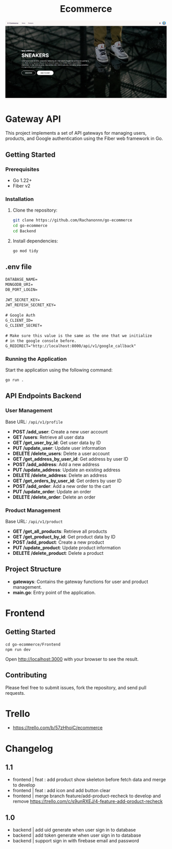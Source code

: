 <div align="center">

# Ecommerce

![alt text](example/image.png)

</div>

# Gateway API

This project implements a set of API gateways for managing users, products, and Google authentication using the Fiber web framework in Go.

## Getting Started

### Prerequisites

- Go 1.22+
- Fiber v2

### Installation

1. Clone the repository:

   ```sh
   git clone https://github.com/Rachanonnn/go-ecommerce
   cd go-ecommerce
   cd Backend
   ```

2. Install dependencies:
   ```sh
   go mod tidy
   ```

## .env file

```
DATABASE_NAME=
MONGODB_URI=
DB_PORT_LOGIN=

JWT_SECRET_KEY=
JWT_REFESH_SECRET_KEY=

# Google Auth
G_CLIENT_ID=
G_CLIENT_SECRET=

# Make sure this value is the same as the one that we initialize
# in the google console before.
G_REDIRECT="http://localhost:8000/api/v1/google_callback"
```

### Running the Application

Start the application using the following command:

```sh
go run .
```

## API Endpoints Backend

### User Management

Base URL: `/api/v1/profile`

- **POST /add_user**: Create a new user account
- **GET /users**: Retrieve all user data
- **GET /get_user_by_id**: Get user data by ID
- **PUT /update_user**: Update user information
- **DELETE /delete_users**: Delete a user account
- **GET /get_address_by_user_id**: Get address by user ID
- **POST /add_address**: Add a new address
- **PUT /update_address**: Update an existing address
- **DELETE /delete_address**: Delete an address
- **GET /get_orders_by_user_id**: Get orders by user ID
- **POST /add_order**: Add a new order to the cart
- **PUT /update_order**: Update an order
- **DELETE /delete_order**: Delete an order

### Product Management

Base URL: `/api/v1/product`

- **GET /get_all_products**: Retrieve all products
- **GET /get_product_by_id**: Get product data by ID
- **POST /add_product**: Create a new product
- **PUT /update_product**: Update product information
- **DELETE /delete_product**: Delete a product

## Project Structure

- **gateways**: Contains the gateway functions for user and product management.
- **main.go**: Entry point of the application.

# Frontend

## Getting Started

```
cd go-ecommerce/Frontend
npm run dev
```

Open [http://localhost:3000](http://localhost:3000) with your browser to see the result.

## Contributing

Please feel free to submit issues, fork the repository, and send pull requests.

# Trello

- https://trello.com/b/57zHhoiC/ecommerce

# Changelog

## 1.1

- frontend | feat : add product show skeleton before fetch data and merge to develop
- frontend | feat : add icon and add button clear
- frontend | merge branch feature/add-product-recheck to develop and remove https://trello.com/c/s9unRXEJ/4-feature-add-product-recheck

## 1.0

- backend | add uid generate when user sign in to database
- backend | add token generate when user sign in to database
- backend | support sign in with firebase email and password
